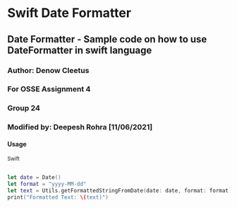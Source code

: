 # Swift Date Formatter
## Date Formatter - Sample code on how to use DateFormatter in swift language

### Author: Denow Cleetus
### For OSSE Assignment 4
### Group 24
### Modified by: Deepesh Rohra [11/06/2021]

#### Usage

<sub>Swift</sub>
```swift

let date = Date()
let format = "yyyy-MM-dd"
let text = Utils.getFormattedStringFromDate(date: date, format: format)
print("Formatted Text: \(text)")

```
